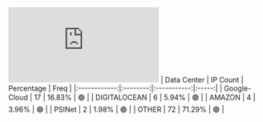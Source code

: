![Diagramm](https://github.com/obajay/StateSync-snapshots/blob/main/Projects/Umee/1/README.md)
| Data Center | IP Count | Percentage | Freq |
|:------------:|:--------:|:-----------:|:-----:|
| Google-Cloud | 17 | 16.83% | 🟢 |
| DIGITALOCEAN | 6 | 5.94% | 🟢 |
| AMAZON | 4 | 3.96% | 🟢 |
| PSINet | 2 | 1.98% | 🟢 |
| OTHER | 72 | 71.29% | 🟢 |